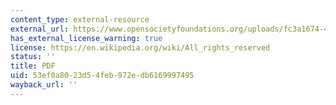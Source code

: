 ```yaml
---
content_type: external-resource
external_url: https://www.opensocietyfoundations.org/uploads/fc3a1674-430c-45a9-a2b8-5891132b96fc/iraq_Transition.pdf
has_external_license_warning: true
license: https://en.wikipedia.org/wiki/All_rights_reserved
status: ''
title: PDF
uid: 53ef0a80-23d5-4feb-972e-db6169997495
wayback_url: ''
---
```


